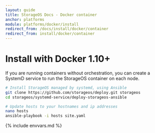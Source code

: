 ```yaml
---
layout: guide
title: StorageOS Docs - Docker container
anchor: platforms
module: platforms/docker/install
redirect_from: /docs/install/docker/container
redirect_from: install/docker/container
---
```


# Install with Docker 1.10+

If you are running containers without orchestration, you can create a SystemD
service to run the StorageOS container on each node.

```bash
# Install StorageOS managed by systemd, using Ansible
git clone https://github.com/storageos/deploy.git storageos
cd storageos/systemd-service/deploy-storageos-ansible

# Update hosts to your hostnames and ip addresses
nano hosts
ansible-playbook -i hosts site.yaml
```

{% include envvars.md %}
